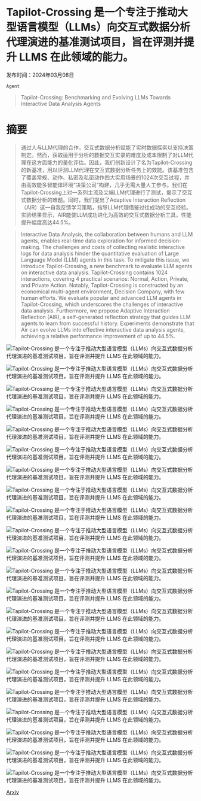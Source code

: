 # Tapilot-Crossing 是一个专注于推动大型语言模型（LLMs）向交互式数据分析代理演进的基准测试项目，旨在评测并提升 LLMS 在此领域的能力。

发布时间：2024年03月08日

`Agent`

> Tapilot-Crossing: Benchmarking and Evolving LLMs Towards Interactive Data Analysis Agents

# 摘要

> 通过人与LLM代理的合作，交互式数据分析赋能了实时数据探索以支持决策制定。然而，获取适用于分析的数据交互实录的难度及成本限制了对LLM代理在这方面能力的量化评估。因此，我们创新设计了名为Tapilot-Crossing的新基准，用以评测LLM代理在交互式数据分析任务上的效能。该基准包含了覆盖常规、动作、私密及私密动作四大实用场景的1024次交互过程，并由高效能多智能体环境“决策公司”构建，几乎无需大量人工参与。我们在Tapilot-Crossing上对一系列主流及尖端LLM代理进行了测试，揭示了交互式数据分析的难题。同时，我们提出了Adaptive Interaction Reflection（AIR）这一自我反馈学习策略，指导LLM代理借鉴过往成功的交互经验。实验结果显示，AIR能使LLM成功进化为高效的交互式数据分析工具，性能提升幅度高达44.5%。

> Interactive Data Analysis, the collaboration between humans and LLM agents, enables real-time data exploration for informed decision-making. The challenges and costs of collecting realistic interactive logs for data analysis hinder the quantitative evaluation of Large Language Model (LLM) agents in this task. To mitigate this issue, we introduce Tapilot-Crossing, a new benchmark to evaluate LLM agents on interactive data analysis. Tapilot-Crossing contains 1024 interactions, covering 4 practical scenarios: Normal, Action, Private, and Private Action. Notably, Tapilot-Crossing is constructed by an economical multi-agent environment, Decision Company, with few human efforts. We evaluate popular and advanced LLM agents in Tapilot-Crossing, which underscores the challenges of interactive data analysis. Furthermore, we propose Adaptive Interaction Reflection (AIR), a self-generated reflection strategy that guides LLM agents to learn from successful history. Experiments demonstrate that Air can evolve LLMs into effective interactive data analysis agents, achieving a relative performance improvement of up to 44.5%.

![Tapilot-Crossing 是一个专注于推动大型语言模型（LLMs）向交互式数据分析代理演进的基准测试项目，旨在评测并提升 LLMS 在此领域的能力。](../../../paper_images/2403.05307/x1.png)

![Tapilot-Crossing 是一个专注于推动大型语言模型（LLMs）向交互式数据分析代理演进的基准测试项目，旨在评测并提升 LLMS 在此领域的能力。](../../../paper_images/2403.05307/x2.png)

![Tapilot-Crossing 是一个专注于推动大型语言模型（LLMs）向交互式数据分析代理演进的基准测试项目，旨在评测并提升 LLMS 在此领域的能力。](../../../paper_images/2403.05307/star.png)

![Tapilot-Crossing 是一个专注于推动大型语言模型（LLMs）向交互式数据分析代理演进的基准测试项目，旨在评测并提升 LLMS 在此领域的能力。](../../../paper_images/2403.05307/x3.png)

![Tapilot-Crossing 是一个专注于推动大型语言模型（LLMs）向交互式数据分析代理演进的基准测试项目，旨在评测并提升 LLMS 在此领域的能力。](../../../paper_images/2403.05307/cursors.png)

![Tapilot-Crossing 是一个专注于推动大型语言模型（LLMs）向交互式数据分析代理演进的基准测试项目，旨在评测并提升 LLMS 在此领域的能力。](../../../paper_images/2403.05307/x4.png)

![Tapilot-Crossing 是一个专注于推动大型语言模型（LLMs）向交互式数据分析代理演进的基准测试项目，旨在评测并提升 LLMS 在此领域的能力。](../../../paper_images/2403.05307/x5.png)

![Tapilot-Crossing 是一个专注于推动大型语言模型（LLMs）向交互式数据分析代理演进的基准测试项目，旨在评测并提升 LLMS 在此领域的能力。](../../../paper_images/2403.05307/rdb_example.png)

![Tapilot-Crossing 是一个专注于推动大型语言模型（LLMs）向交互式数据分析代理演进的基准测试项目，旨在评测并提升 LLMS 在此领域的能力。](../../../paper_images/2403.05307/x6.png)

![Tapilot-Crossing 是一个专注于推动大型语言模型（LLMs）向交互式数据分析代理演进的基准测试项目，旨在评测并提升 LLMS 在此领域的能力。](../../../paper_images/2403.05307/x7.png)

![Tapilot-Crossing 是一个专注于推动大型语言模型（LLMs）向交互式数据分析代理演进的基准测试项目，旨在评测并提升 LLMS 在此领域的能力。](../../../paper_images/2403.05307/x8.png)

![Tapilot-Crossing 是一个专注于推动大型语言模型（LLMs）向交互式数据分析代理演进的基准测试项目，旨在评测并提升 LLMS 在此领域的能力。](../../../paper_images/2403.05307/x9.png)

![Tapilot-Crossing 是一个专注于推动大型语言模型（LLMs）向交互式数据分析代理演进的基准测试项目，旨在评测并提升 LLMS 在此领域的能力。](../../../paper_images/2403.05307/x10.png)

![Tapilot-Crossing 是一个专注于推动大型语言模型（LLMs）向交互式数据分析代理演进的基准测试项目，旨在评测并提升 LLMS 在此领域的能力。](../../../paper_images/2403.05307/x11.png)

![Tapilot-Crossing 是一个专注于推动大型语言模型（LLMs）向交互式数据分析代理演进的基准测试项目，旨在评测并提升 LLMS 在此领域的能力。](../../../paper_images/2403.05307/x12.png)

![Tapilot-Crossing 是一个专注于推动大型语言模型（LLMs）向交互式数据分析代理演进的基准测试项目，旨在评测并提升 LLMS 在此领域的能力。](../../../paper_images/2403.05307/x13.png)

![Tapilot-Crossing 是一个专注于推动大型语言模型（LLMs）向交互式数据分析代理演进的基准测试项目，旨在评测并提升 LLMS 在此领域的能力。](../../../paper_images/2403.05307/x14.png)

![Tapilot-Crossing 是一个专注于推动大型语言模型（LLMs）向交互式数据分析代理演进的基准测试项目，旨在评测并提升 LLMS 在此领域的能力。](../../../paper_images/2403.05307/x15.png)

![Tapilot-Crossing 是一个专注于推动大型语言模型（LLMs）向交互式数据分析代理演进的基准测试项目，旨在评测并提升 LLMS 在此领域的能力。](../../../paper_images/2403.05307/x16.png)

![Tapilot-Crossing 是一个专注于推动大型语言模型（LLMs）向交互式数据分析代理演进的基准测试项目，旨在评测并提升 LLMS 在此领域的能力。](../../../paper_images/2403.05307/x17.png)

![Tapilot-Crossing 是一个专注于推动大型语言模型（LLMs）向交互式数据分析代理演进的基准测试项目，旨在评测并提升 LLMS 在此领域的能力。](../../../paper_images/2403.05307/x18.png)

![Tapilot-Crossing 是一个专注于推动大型语言模型（LLMs）向交互式数据分析代理演进的基准测试项目，旨在评测并提升 LLMS 在此领域的能力。](../../../paper_images/2403.05307/x19.png)

[Arxiv](https://arxiv.org/abs/2403.05307)